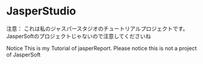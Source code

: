 # JasperStudio

注意：
これは私のジャスパースタジオのチュートリアルプロジェクトです。JasperSoftのプロジェクトじゃないので注意してくださいね

Notice
This is my Tutorial of jasperReport. Please notice this is not a project of JasperSoft
